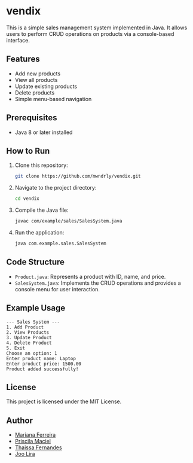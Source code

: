 # vendix
This is a simple sales management system implemented in Java. It allows users to perform CRUD operations on products via a console-based interface.

## Features
- Add new products
- View all products
- Update existing products
- Delete products
- Simple menu-based navigation

## Prerequisites
- Java 8 or later installed

## How to Run
1. Clone this repository:
   ```sh
   git clone https://github.com/mwndrly/vendix.git
   ```
2. Navigate to the project directory:
   ```sh
   cd vendix
   ```
3. Compile the Java file:
   ```sh
   javac com/example/sales/SalesSystem.java
   ```
4. Run the application:
   ```sh
   java com.example.sales.SalesSystem
   ```

## Code Structure
- `Product.java`: Represents a product with ID, name, and price.
- `SalesSystem.java`: Implements the CRUD operations and provides a console menu for user interaction.

## Example Usage
```
--- Sales System ---
1. Add Product
2. View Products
3. Update Product
4. Delete Product
5. Exit
Choose an option: 1
Enter product name: Laptop
Enter product price: 1500.00
Product added successfully!
```

## License
This project is licensed under the MIT License.

## Author
- [Mariana Ferreira](https://github.com/mwndrly)
- [Priscila Maciel](https://github.com/PriscilaMdeLima)
- [Thaissa Fernandes](https://github.com/tfsLua)
- [Joo Lira](https://github.com/joaosanli)
